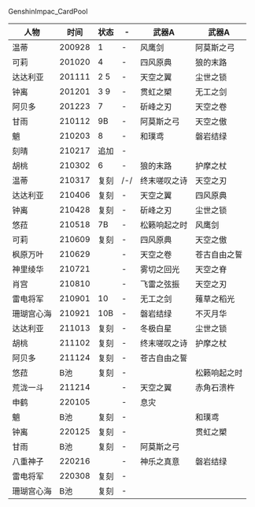 GenshinImpac_CardPool|人物|时间|状态|-|武器A|武器A||----|----|----|----|----|----||温蒂|200928|1|-|风鹰剑|阿莫斯之弓||可莉|201020|4|-|四风原典|狼的末路||达达利亚|201111|2 5|-|天空之翼|尘世之锁||钟离|201201|3 9|-|贯虹之槊|无工之剑||阿贝多|201223|7|-|斫峰之刃|天空之卷||甘雨|210112|9B|-|阿莫斯之弓|天空之傲||魈|210203|8|-|和璞鸢|磐岩结绿||刻晴|210217|追加|-||||胡桃|210302|6|-|狼的末路|护摩之杖||温蒂|210317|复刻|/-/|终末嗟叹之诗|天空之刃||达达利亚|210406|复刻|-|天空之翼|四风原典||钟离|210428|复刻|-|斫峰之刃|尘世之锁||悠菈|210518|7B|-|松籁响起之时|风鹰剑||可莉|210609|复刻|-|四风原典|天空之傲||枫原万叶|210629||-|天空之卷|苍古自由之誓||神里绫华|210721||-|雾切之回光|天空之脊||肖宫|210810||-|飞雷之弦振|天空之刃||雷电将军|210901|10|-|无工之剑|薙草之稻光||珊瑚宫心海|210921|10B|-|磐岩结绿|不灭月华||达达利亚|211013|复刻|-|冬极白星|尘世之锁||胡桃|211102|复刻|-|终末嗟叹之诗|护摩之杖||阿贝多|211124|复刻|-|苍古自由之誓|||悠菈|B池|复刻|-||松籁响起之时||荒泷一斗|211214||-|天空之翼|赤角石溃杵||申鹤|220105||-|息灾|||魈|B池|复刻|-||和璞鸢||钟离|220125|复刻|-||贯虹之槊||甘雨|B池|复刻|-|阿莫斯之弓|||八重神子|220216||-|神乐之真意|磐岩结绿||雷电将军|220308|复刻|-||||珊瑚宫心海|B池|复刻|-|||